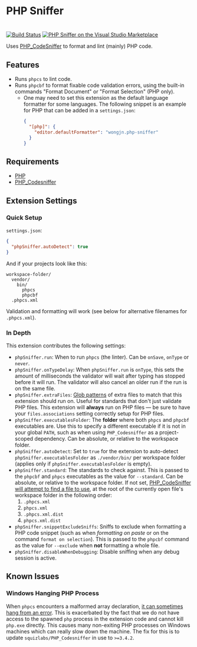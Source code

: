 # PHP Sniffer
#

[![Build Status](https://travis-ci.com/wongjn/vscode-php-sniffer.svg?branch=master)](https://travis-ci.com/wongjn/vscode-php-sniffer)
[![PHP Sniffer on the Visual Studio Marketplace](https://vsmarketplacebadge.apphb.com/version-short/wongjn.php-sniffer.svg)](https://marketplace.visualstudio.com/items?itemName=wongjn.php-sniffer)

Uses [PHP_CodeSniffer](https://github.com/squizlabs/PHP_CodeSniffer) to format
and lint (mainly) PHP code.

## Features

- Runs `phpcs` to lint code.
- Runs `phpcbf` to format fixable code validation errors, using the built-in
  commands "Format Document" or "Format Selection" (PHP only).
  - One may need to set this extension as the default language formatter for
    some languages. The following snippet is an example for PHP that can be
    added in a `settings.json`:
    ```json
    {
      "[php]": {
        "editor.defaultFormatter": "wongjn.php-sniffer"
      }
    }
    ```

## Requirements

- [PHP](https://php.net)
- [PHP_Codesniffer](https://github.com/squizlabs/PHP_CodeSniffer)

## Extension Settings

### Quick Setup

`settings.json`:

```json
{
  "phpSniffer.autoDetect": true
}
```

And if your projects look like this:

```
workspace-folder/
  vendor/
    bin/
      phpcs
      phpcbf
  .phpcs.xml
```

Validation and formatting will work (see below for alternative filenames for
`.phpcs.xml`).

### In Depth

This extension contributes the following settings:

* `phpSniffer.run`: When to run `phpcs` (the linter). Can be `onSave`, `onType`
or `never`.
* `phpSniffer.onTypeDelay`: When `phpSniffer.run` is `onType`, this sets the
amount of milliseconds the validator will wait after typing has stopped before
it will run. The validator will also cancel an older run if the run is on the
same file.
* `phpSniffer.extraFiles`: [Glob patterns](https://code.visualstudio.com/api/references/vscode-api#GlobPattern)
of extra files to match that this extension should run on. Useful for standards
that don't just validate PHP files. This extension will **always** run on PHP
files — be sure to have your `files.associations` setting correctly setup for
PHP files.
* `phpSniffer.executablesFolder`: The **folder** where both `phpcs` and `phpcbf`
executables are. Use this to specify a different executable if it is not in your
global `PATH`, such as when using `PHP_Codesniffer` as a project-scoped
dependency. Can be absolute, or relative to the workspace folder.
* `phpSniffer.autoDetect`: Set to `true` for the extension to auto-detect
`phpSniffer.executablesFolder` as `./vendor/bin/` per workspace folder (applies
only if `phpSniffer.executablesFolder` is empty).
* `phpSniffer.standard`: The standards to check against. This is passed to the
`phpcbf` and `phpcs` executables as the value for `--standard`. Can be absolute,
or relative to the workspace folder. If not set,
[PHP_CodeSniffer will attempt to find a file to use](https://github.com/squizlabs/PHP_CodeSniffer/wiki/Advanced-Usage#using-a-default-configuration-file),
at the root of the currently open file's workspace folder in the following order:
  1. `.phpcs.xml`
  2. `phpcs.xml`
  3. `.phpcs.xml.dist`
  4. `phpcs.xml.dist`
* `phpSniffer.snippetExcludeSniffs`: Sniffs to exclude when formatting a PHP
code snippet (such as when _formatting on paste_ or on the command
`format on selection`). This is passed to the `phpcbf` command as the value for
`--exclude` when **not** formatting a whole file.
* `phpSniffer.disableWhenDebugging`: Disable sniffing when any debug session is
active.

## Known Issues

### Windows Hanging PHP Process

When `phpcs` encounters a malformed array declaration, [it can sometimes hang from an error](https://github.com/squizlabs/PHP_CodeSniffer/issues/2142).
This is exacerbated by the fact that we do not have access to the spawned `php`
process in the extension code and cannot kill `php.exe` directly. This causes
many non-exiting PHP processes on Windows machines which can really slow down
the machine.
The fix for this is to update `squizlabs/PHP_Codesniffer` in use to `>=3.4.2`.

